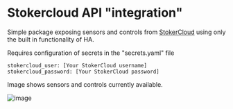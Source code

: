 # Stokercloud API "integration"

Simple package exposing sensors and controls from [StokerCloud](https://stokercloud.dk/) using only the built in functionality of HA.

Requires configuration of secrets in the "secrets.yaml" file
```
stokercloud_user: [Your StokerCloud username]
stokercloud_password: [Your StokerCloud password]
```

Image shows sensors and controls currently available.

![image](https://github.com/CTNielsen/homeassistant/assets/25704712/d0a4576e-8611-4719-b953-60f25bf8f72b)
